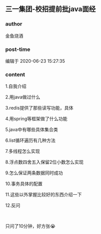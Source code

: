 ## 三一集团-校招提前批java面经
### author 
金鱼烧酒
### post-time 

编辑于  2020-06-23 15:27:35
### content 
<div class="post-topic-des nc-post-content">
 <p>
  1.自我介绍
 </p>
 <p>
  2.用java做过什么
 </p>
 <p>
  3.redis提供了那些读写功能，具体
 </p>
 <p>
  4.用spring等框架做了什么功能
 </p>
 <p>
  5.java中有哪些具体集合类
 </p>
 <p>
  6.list循环遍历有几种方法
 </p>
 <p>
  7.多线程怎么实现
 </p>
 <p>
  8.浮点数四舍五入保留2位小数怎么实现
 </p>
 <p>
  9.怎么保证两条数据同时成功
 </p>
 <p>
  10.事务具体的配置
 </p>
 <p>
  11.这些以外掌握比较好的东西介绍一下
 </p>
 <p>
  12.反问
 </p>
 <p>
  <br/>
 </p>
 <p>
  只问了10分钟，好方张😭
 </p>
</div>
